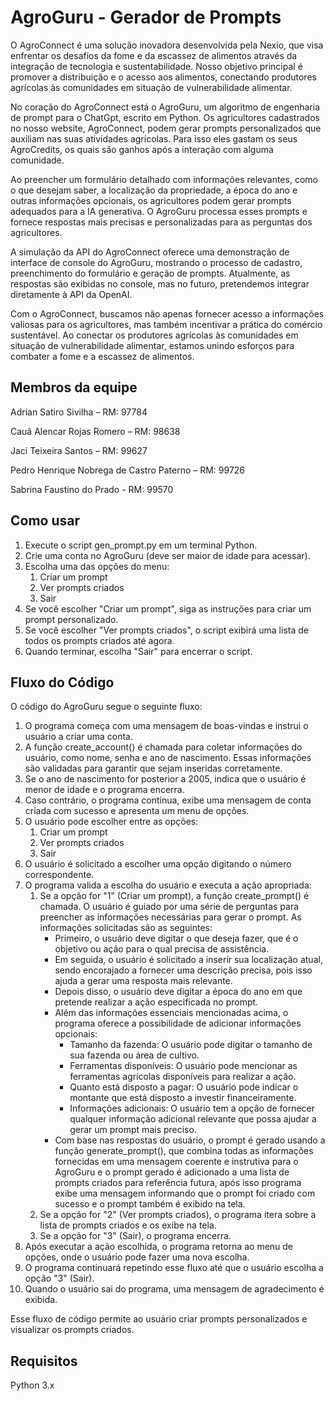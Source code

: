 # AgroGuru - Gerador de Prompts

O AgroConnect é uma solução inovadora desenvolvida pela Nexio, que visa enfrentar os desafios da fome e da escassez de alimentos através da integração de tecnologia e sustentabilidade. Nosso objetivo principal é promover a distribuição e o acesso aos alimentos, conectando produtores agrícolas às comunidades em situação de vulnerabilidade alimentar.

No coração do AgroConnect está o AgroGuru, um algoritmo de engenharia de prompt para o ChatGpt, escrito em Python. Os agricultores cadastrados no nosso website, AgroConnect, podem gerar prompts personalizados que auxiliam nas suas atividades agrícolas. Para isso eles gastam os seus AgroCredits, os quais são ganhos após a interação com alguma comunidade.

Ao preencher um formulário detalhado com informações relevantes, como o que desejam saber, a localização da propriedade, a época do ano e outras informações opcionais, os agricultores podem gerar prompts adequados para a IA generativa. O AgroGuru processa esses prompts e fornece respostas mais precisas e personalizadas para as perguntas dos agricultores.

A simulação da API do AgroConnect oferece uma demonstração de interface de console do AgroGuru, mostrando o processo de cadastro, preenchimento do formulário e geração de prompts. Atualmente, as respostas são exibidas no console, mas no futuro, pretendemos integrar diretamente à API da OpenAI.

Com o AgroConnect, buscamos não apenas fornecer acesso a informações valiosas para os agricultores, mas também incentivar a prática do comércio sustentável. Ao conectar os produtores agrícolas às comunidades em situação de vulnerabilidade alimentar, estamos unindo esforços para combater a fome e a escassez de alimentos.

## Membros da equipe

Adrian Satiro Sivilha – RM: 97784

Cauã Alencar Rojas Romero – RM: 98638

Jaci Teixeira Santos – RM: 99627

Pedro Henrique Nobrega de Castro Paterno – RM: 99726

Sabrina Faustino do Prado - RM: 99570

## Como usar

1. Execute o script gen_prompt.py em um terminal Python.
2. Crie uma conta no AgroGuru (deve ser maior de idade para acessar).
3. Escolha uma das opções do menu:
    1. Criar um prompt
    2. Ver prompts criados
    3. Sair
4. Se você escolher "Criar um prompt", siga as instruções para criar um prompt personalizado.
5. Se você escolher "Ver prompts criados", o script exibirá uma lista de todos os prompts criados até agora.
6. Quando terminar, escolha "Sair" para encerrar o script.

## Fluxo do Código

O código do AgroGuru segue o seguinte fluxo:

1. O programa começa com uma mensagem de boas-vindas e instrui o usuário a criar uma conta.
2. A função create_account() é chamada para coletar informações do usuário, como nome, senha e ano de nascimento. Essas informações são validadas para garantir que sejam inseridas corretamente.
3. Se o ano de nascimento for posterior a 2005, indica que o usuário é menor de idade e o programa encerra.
4. Caso contrário, o programa continua, exibe uma mensagem de conta criada com sucesso e apresenta um menu de opções.
5. O usuário pode escolher entre as opções:
    1. Criar um prompt
    2. Ver prompts criados
    3. Sair
6. O usuário é solicitado a escolher uma opção digitando o número correspondente.
7. O programa valida a escolha do usuário e executa a ação apropriada:
    1. Se a opção for "1" (Criar um prompt), a função create_prompt() é chamada. O usuário é guiado por uma série de perguntas para preencher as informações necessárias para gerar o prompt. As informações solicitadas são as seguintes:
        * Primeiro, o usuário deve digitar o que deseja fazer, que é o objetivo ou ação para o qual precisa de assistência.
        * Em seguida, o usuário é solicitado a inserir sua localização atual, sendo encorajado a fornecer uma descrição precisa, pois isso ajuda a gerar uma resposta mais relevante.
        * Depois disso, o usuário deve digitar a época do ano em que pretende realizar a ação especificada no prompt.
        * Além das informações essenciais mencionadas acima, o programa oferece a possibilidade de adicionar informações opcionais:
            * Tamanho da fazenda: O usuário pode digitar o tamanho de sua fazenda ou área de cultivo.
            * Ferramentas disponíveis: O usuário pode mencionar as ferramentas agrícolas disponíveis para realizar a ação.
            * Quanto está disposto a pagar: O usuário pode indicar o montante que está disposto a investir financeiramente.
            * Informações adicionais: O usuário tem a opção de fornecer qualquer informação adicional relevante que possa ajudar a gerar um prompt mais preciso.
        * Com base nas respostas do usuário, o prompt é gerado usando a função generate_prompt(), que combina todas as informações fornecidas em uma mensagem coerente e instrutiva para o AgroGuru e o prompt gerado é adicionado a uma lista de prompts criados para referência futura, após isso programa exibe uma mensagem informando que o prompt foi criado com sucesso e o prompt também é exibido na tela.
    2. Se a opção for "2" (Ver prompts criados), o programa itera sobre a lista de prompts criados e os exibe na tela.
    3. Se a opção for "3" (Sair), o programa encerra.
8. Após executar a ação escolhida, o programa retorna ao menu de opções, onde o usuário pode fazer uma nova escolha.
9. O programa continuará repetindo esse fluxo até que o usuário escolha a opção "3" (Sair).
10. Quando o usuário sai do programa, uma mensagem de agradecimento é exibida.

Esse fluxo de código permite ao usuário criar prompts personalizados e visualizar os prompts criados.

## Requisitos

Python 3.x
